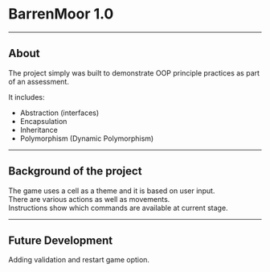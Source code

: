 BarrenMoor 1.0
===

---

About
---

The project simply was built to demonstrate OOP principle practices as part of an assessment.

It includes:
- Abstraction (interfaces)
- Encapsulation 
- Inheritance 
- Polymorphism (Dynamic Polymorphism)

---

Background of the project
---

The game uses a cell as a theme and it is based on user input.<br />
There are various actions as well as movements.<br />
Instructions show which commands are available at current stage.

---

Future Development
---

Adding validation and restart game option.